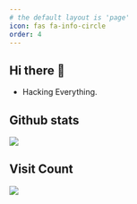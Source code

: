 ```yaml
---
# the default layout is 'page'
icon: fas fa-info-circle
order: 4
---
```


## Hi there 👋

* Hacking Everything.


## Github stats
<img src ="https://github-readme-stats.vercel.app/api?username=fastjien&show_icons=true&count_private=true&theme=default&hide_border=true&hide=issues,contribs&include_all_commits=true">

<!--
## Most used languages
<img src ="https://github-readme-stats.vercel.app/api/top-langs/?username=fastjien&layout=compact&hide_border=true&langs_count=10&hide=jupyter%20notebook,tex,css,php" alt="GitHub Readme Stats">
-->

## Visit Count
![](https://profile-counter.glitch.me/fastji/count.svg)


